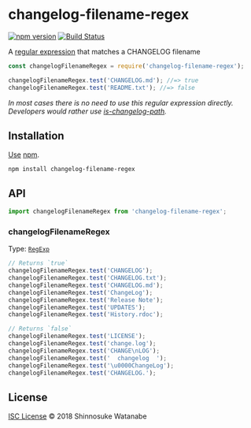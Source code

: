 # changelog-filename-regex

[![npm version](https://img.shields.io/npm/v/changelog-filename-regex.svg)](https://www.npmjs.com/package/changelog-filename-regex)
[![Build Status](https://travis-ci.org/shinnn/changelog-filename-regex.svg?branch=master)](https://travis-ci.org/shinnn/changelog-filename-regex)

A [regular expression](https://developer.mozilla.org/docs/Web/JavaScript/Reference/Global_Objects/RegExp) that matches a CHANGELOG filename

```javascript
const changelogFilenameRegex = require('changelog-filename-regex');

changelogFilenameRegex.test('CHANGELOG.md'); //=> true
changelogFilenameRegex.test('README.txt'); //=> false
```

*In most cases there is no need to use this regular expression directly. Developers would rather use [is-changelog-path](https://github.com/shinnn/is-changelog-path).*

## Installation

[Use](https://docs.npmjs.com/cli/install) [npm](https://docs.npmjs.com/getting-started/what-is-npm).

```
npm install changelog-filename-regex
```

## API

```javascript
import changelogFilenameRegex from 'changelog-filename-regex';
```

### changelogFilenameRegex

Type: [`RegExp`](https://developer.mozilla.org/docs/Web/JavaScript/Reference/Global_Objects/RegExp)

```javascript
// Returns `true`
changelogFilenameRegex.test('CHANGELOG');
changelogFilenameRegex.test('CHANGELOG.txt');
changelogFilenameRegex.test('CHANGELOG.md');
changelogFilenameRegex.test('ChangeLog');
changelogFilenameRegex.test('Release Note');
changelogFilenameRegex.test('UPDATES');
changelogFilenameRegex.test('History.rdoc');

// Returns `false`
changelogFilenameRegex.test('LICENSE');
changelogFilenameRegex.test('change.log');
changelogFilenameRegex.test('CHANGE\nLOG');
changelogFilenameRegex.test('  changelog  ');
changelogFilenameRegex.test('\u0000ChangeLog');
changelogFilenameRegex.test('CHANGELOG.');
```

## License

[ISC License](./LICENSE) © 2018 Shinnosuke Watanabe

